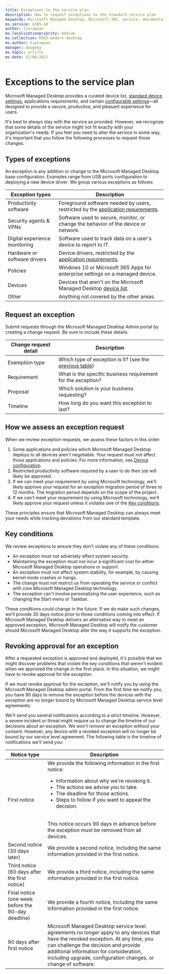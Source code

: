 ```yaml
---
title: Exceptions to the service plan
description: How to request exceptions to the standard service plan
keywords: Microsoft Managed Desktop, Microsoft 365, service, documentation
ms.service: m365-md
author: tiaraquan
ms.localizationpriority: medium
ms.collection: M365-modern-desktop
ms.author: tiaraquan
manager: dougeby
ms.topic: article
ms.date: 12/06/2022
---
```


# Exceptions to the service plan

Microsoft Managed Desktop provides a curated device list, [standard device settings](../operate/device-policies.md), applications requirements, and certain [configurable settings](../operate/config-setting-overview.md)—all designed to provide a secure, productive, and pleasant experience for users.

It's best to always stay with the service as provided. However, we recognize that some details of the service might not fit exactly with your organization's needs. If you feel you need to alter the service in some way, it's important that you follow the following processes to request those changes.

## Types of exceptions

An exception is any addition or change to the Microsoft Managed Desktop base configuration. Examples range from USB ports configuration to deploying a new device driver. We group various exceptions as follows:

| Exception types | Description |
| ----- | ----- |
| Productivity software | Foreground software needed by users, restricted by the [application requirements](../prepare/app-requirements.md). |
| Security agents & VPNs | Software used to secure, monitor, or change the behavior of the device or network. |
| Digital experience monitoring | Software used to track data on a user's device to report to IT. |
| Hardware or software drivers | Device drivers, restricted by the [application requirements](../prepare/app-requirements.md). |
| Policies | Windows 10 or Microsoft 365 Apps for enterprise settings on a managed device. |
| Devices | Devices that aren't on the Microsoft Managed Desktop [device list](../prepare/device-requirements.md). |
| Other | Anything not covered by the other areas. |

## Request an exception

Submit requests through the Microsoft Managed Desktop Admin portal by creating a change request. Be sure to include these details:

| Change request detail | Description |
| ----- | ----- |
| Exemption type | Which type of exception is it? (see the [previous table](#types-of-exceptions)) |
| Requirement | What is the specific business requirement for the exception? |
| Proposal | Which solution is your business requesting? |
| Timeline | How long do you want this exception to last? |

## How we assess an exception request

When we review exception requests, we assess these factors in this order:

1. Some applications and policies which Microsoft Managed Desktop deploys to all devices aren't negotiable. Your request must not affect those applications and policies. For more information, see [Device configuration](../operate/device-policies.md).
2. Restricted productivity software required by a user to do their job will likely be approved.
3. If we can meet your requirement by using Microsoft technology, we'll likely approve your request for an exception migration period of three to 12 months. The migration period depends on the scope of the project.
4. If we can't meet your requirement by using Microsoft technology, we'll likely approve your request unless it violates one of the [Key conditions](#key-conditions).  

These principles ensure that Microsoft Managed Desktop can always meet your needs while tracking deviations from our standard template.

## Key conditions

We review exceptions to ensure they don't violate any of these conditions:

- An exception must not adversely affect system security.
- Maintaining the exception must not incur a significant cost for either Microsoft Managed Desktop operations or support.
- An exception must not affect system stability, for example, by causing kernel mode crashes or hangs.
- The change must not restrict us from operating the service or conflict with core Microsoft Managed Desktop technology.
- The exception can't involve personalizing the user experience, such as changing the Start menu or Taskbar.

These conditions could change in the future. If we do make such changes, we'll provide 30 days notice prior to those conditions coming into effect.  If Microsoft Managed Desktop delivers an alternative way to meet an approved exception, Microsoft Managed Desktop will notify the customer should Microsoft Managed Desktop alter the way it supports the exception.

## Revoking approval for an exception

After a requested exception is approved and deployed, it's possible that we might discover problems that violate the key conditions that weren't evident when we approved the change in the first place. In this situation, we might have to revoke approval for the exception.

If we must revoke approval for the exception, we'll notify you by using the Microsoft Managed Desktop admin portal. From the first time we notify you, you have 90 days to remove the exception before the devices with the exception are no longer bound by Microsoft Managed Desktop service level agreements.

We'll send you several notifications according to a strict timeline. However, a severe incident or threat might require us to change the timeline of our decisions about an exception. We won't *remove* an exception without your consent. However, any device with a revoked exception will no longer be bound by our service level agreement. The following table is the timeline of notifications we'll send you:

| Notice type | Description |
| ----- | ----- |
| First notice | We provide the following information in the first notice: <ul><li>Information about why we're revoking it.</li><li>The actions we advise you to take.</li><li>The deadline for those actions.</li><li>Steps to follow if you want to appeal the decision.</li></ul> <br>This notice occurs 90 days in advance before the exception must be removed from all devices. |
| Second notice (30 days later) | We provide a second notice, including the same information provided in the first notice. |
| Third notice (60 days after the first notice) | We provide a third notice, including the same information provided in the first notice. |
| Final notice (one week before the 90-day deadline) | We provide a fourth notice, including the same information provided in the first notice. |
| 90 days after first notice| Microsoft Managed Desktop service level agreements no longer apply to any devices that have the revoked exception. At any time, you can challenge the decision and provide additional information for consideration, including upgrade, configuration changes, or change of software. |
